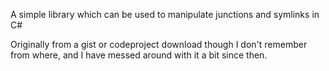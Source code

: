 A simple library which can be used to manipulate junctions and symlinks in C#

Originally from a gist or codeproject download though I don't remember from where, and I have messed around with it a bit since then.
